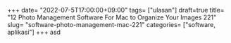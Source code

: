 +++
date= "2022-07-5T17:00:00+09:00"
tags= ["ulasan"]
draft=true
title= "12 Photo Management Software For Mac to Organize Your Images        221"
slug= "software-photo-management-mac-221"
categories= ["software, aplikasi"]
+++
asd
